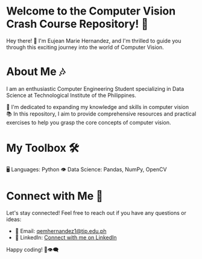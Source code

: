 # Welcome to the Computer Vision Crash Course Repository! 🌟

Hey there! 👋 I'm Eujean Marie Hernandez, and I'm thrilled to guide you through this exciting journey into the world of Computer Vision.

# About Me 🎶

I am an enthusiastic Computer Engineering Student specializing in Data Science at Technological Institute of the Philippines.

🌱 I'm dedicated to expanding my knowledge and skills in computer vision <br>
📚 In this repository, I aim to provide comprehensive resources and practical exercises to help you grasp the core concepts of computer vision.

# My Toolbox 🛠️


🖥️ Languages: Python 
👁️ Data Science: Pandas, NumPy, OpenCV

# Connect with Me 📲

Let's stay connected! Feel free to reach out if you have any questions or ideas:

- 📧 Email: [qemhernandez1@tip.edu.ph](mailto:qemhernandez1@tip.edu.ph)
- 💼 LinkedIn: [Connect with me on LinkedIn](https://www.linkedin.com/in/eujean-marie-hernandez-6126b2247/)

Happy coding! 🤖👁️‍🗨️
